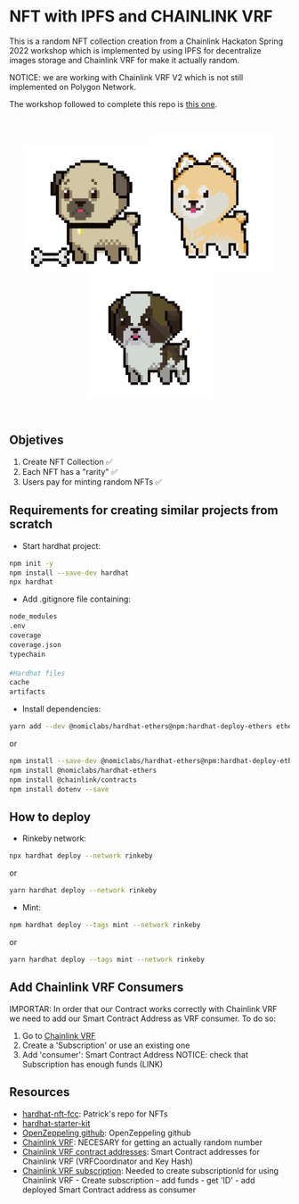 # NFT with IPFS and CHAINLINK VRF

This is a random NFT collection creation from a Chainlink Hackaton Spring 2022 workshop which is implemented by using IPFS for decentralize images storage and Chainlink VRF for make it actually random.

NOTICE: we are working with Chainlink VRF V2 which is not still implemented on Polygon Network.

The workshop followed to complete this repo is [this one](https://www.youtube.com/watch?v=xTnDTWHsbIs&t=5879s).

<br/>
<p align="center">
<img src="./images/pug.png" width="225" alt="NFT Pug">
<img src="./images/shiba-inu.png" width="225" alt="NFT Shiba">
<img src="./images/st-bernard.png" width="225" alt="NFT St.Bernard">
</p>
<br/>

## Objetives
1. Create NFT Collection ✅
2. Each NFT has a "rarity" ✅
3. Users pay for minting random NFTs ✅

## Requirements for creating similar projects from scratch
- Start hardhat project:
```bash
npm init -y
npm install --save-dev hardhat
npx hardhat
```
- Add .gitignore file containing:
```bash
node_modules
.env
coverage
coverage.json
typechain

#Hardhat files
cache
artifacts
```

- Install dependencies:
```bash
yarn add --dev @nomiclabs/hardhat-ethers@npm:hardhat-deploy-ethers ethers @nomiclabs/hardhat-etherscan @nomiclabs/hardhat-waffle chai ethereum-waffle hardhat hardhat-contract-sizer hardhat-deploy hardhat-gas-reporter prettier prettier-plugin-solidity solhint solidity-coverage dotenv @chainlink/contracts
```
or

```bash
npm install --save-dev @nomiclabs/hardhat-ethers@npm:hardhat-deploy-ethers ethers
npm install @nomiclabs/hardhat-ethers
npm install @chainlink/contracts
npm install dotenv --save
```

## How to deploy
- Rinkeby network:
```bash
npx hardhat deploy --network rinkeby 
```
or 
```bash
yarn hardhat deploy --network rinkeby
```

- Mint:
```bash
npm hardhat deploy --tags mint --network rinkeby
```
or 
```bash
yarn hardhat deploy --tags mint --network rinkeby
```

## Add Chainlink VRF Consumers
IMPORTAR: In order that our Contract works correctly with Chainlink VRF we need to add our Smart Contract Address as VRF consumer. To do so:
1. Go to [Chainlink VRF](https://vrf.chain.link)
2. Create a 'Subscription' or use an existing one
3. Add 'consumer': Smart Contract Address
NOTICE: check that Subscription has enough funds (LINK)

## Resources
- [hardhat-nft-fcc](https://github.com/PatrickAlphaC/hardhat-nft-fcc): Patrick's repo for NFTs
- [hardhat-starter-kit](https://github.com/smartcontractkit/hardhat-starter-kit)
- [OpenZeppeling github](https://github.com/OpenZeppelin/openzeppelin-contracts): OpenZeppeling github
- [Chainlink VRF](https://docs.chain.link/docs/get-a-random-number/): NECESARY for getting an actually random number
- [Chainlink VRF contract addresses](https://docs.chain.link/docs/vrf-contracts/): Smart Contract addresses for Chainlink VRF (VRFCoordinator and Key Hash)
- [Chainlink VRF subscription](https://vrf.chain.link): Needed to create subscriptionId for using Chainlink VRF - Create subscription - add funds - get 'ID' - add deployed Smart Contract address as consumer
